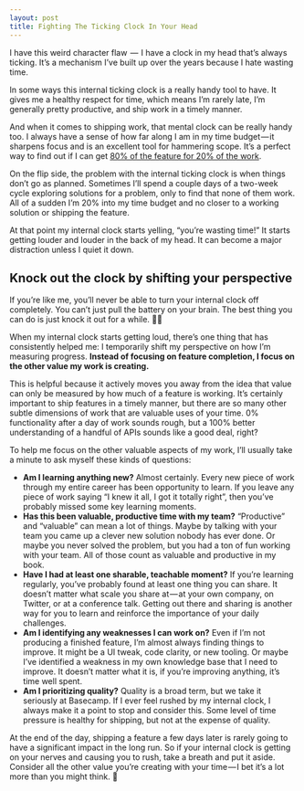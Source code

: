 ```yaml
---
layout: post
title: Fighting The Ticking Clock In Your Head
---
```


I have this weird character flaw  —  I have a clock in my head that’s always ticking. It’s a mechanism I’ve built up over the years because I hate wasting time.

In some ways this internal ticking clock is a really handy tool to have. It gives me a healthy respect for time, which means I’m rarely late, I’m generally pretty productive, and ship work in a timely manner.

And when it comes to shipping work, that mental clock can be really handy too. I always have a sense of how far along I am in my time budget — it sharpens focus and is an excellent tool for hammering scope. It’s a perfect way to find out if I can get [80% of the feature for 20% of the work](https://signalvnoise.com/posts/3746-drive-development-with-budgets-not-estimates).

On the flip side, the problem with the internal ticking clock is when things don’t go as planned. Sometimes I’ll spend a couple days of a two-week cycle exploring solutions for a problem, only to find that none of them work. All of a sudden I’m 20% into my time budget and no closer to a working solution or shipping the feature.

At that point my internal clock starts yelling, “you’re wasting time!” It starts getting louder and louder in the back of my head. It can become a major distraction unless I quiet it down.

## Knock out the clock by shifting your perspective

If you’re like me, you’ll never be able to turn your internal clock off completely. You can’t just pull the battery on your brain. The best thing you can do is just knock it out for a while. 👊⏰

When my internal clock starts getting loud, there’s one thing that has consistently helped me: I temporarily shift my perspective on how I’m measuring progress. **Instead of focusing on feature completion, I focus on the other value my work is creating.**

This is helpful because it actively moves you away from the idea that value can only be measured by how much of a feature is working. It’s certainly important to ship features in a timely manner, but there are so many other subtle dimensions of work that are valuable uses of your time. 0% functionality after a day of work sounds rough, but a 100% better understanding of a handful of APIs sounds like a good deal, right?

To help me focus on the other valuable aspects of my work, I’ll usually take a minute to ask myself these kinds of questions:

* **Am I learning anything new?** Almost certainly. Every new piece of work through my entire career has been opportunity to learn. If you leave any piece of work saying “I knew it all, I got it totally right”, then you’ve probably missed some key learning moments.
* **Has this been valuable, productive time with my team?** “Productive” and “valuable” can mean a lot of things. Maybe by talking with your team you came up a clever new solution nobody has ever done. Or maybe you never solved the problem, but you had a ton of fun working with your team. All of those count as valuable and productive in my book.
* **Have I had at least one sharable, teachable moment?** If you’re learning regularly, you’ve probably found at least one thing you can share. It doesn’t matter what scale you share at — at your own company, on Twitter, or at a conference talk. Getting out there and sharing is another way for you to learn and reinforce the importance of your daily challenges.
* **Am I identifying any weaknesses I can work on?** Even if I’m not producing a finished feature, I’m almost always finding things to improve. It might be a UI tweak, code clarity, or new tooling. Or maybe I’ve identified a weakness in my own knowledge base that I need to improve. It doesn’t matter what it is, if you’re improving anything, it’s time well spent.
* **Am I prioritizing quality?** Quality is a broad term, but we take it seriously at Basecamp. If I ever feel rushed by my internal clock, I always make it a point to stop and consider this. Some level of time pressure is healthy for shipping, but not at the expense of quality.

At the end of the day, shipping a feature a few days later is rarely going to have a significant impact in the long run. So if your internal clock is getting on your nerves and causing you to rush, take a breath and put it aside. Consider all the other value you’re creating with your time — I bet it’s a lot more than you might think. 🤘